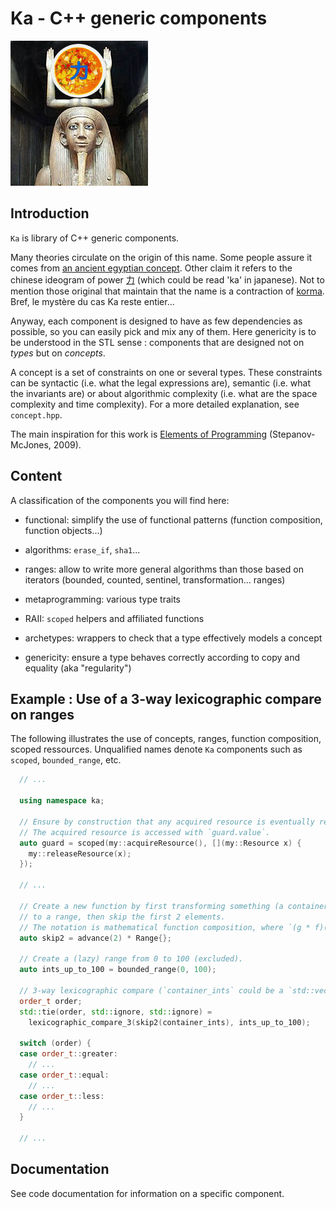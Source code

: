 <meta http-equiv="Content-Type" content="text/ html; charset=utf-8"/> 

# Ka - C++ generic components

![](libka.png)

## Introduction

`Ka` is library of C++ generic components.

Many theories circulate on the origin of this name. Some people assure it comes
from [an ancient egyptian
concept](https://en.wikipedia.org/wiki/Ancient_Egyptian_concept_of_the_soul#Ka_(vital_spark)).
Other claim it refers to the chinese ideogram of power
[力](https://en.wikipedia.org/wiki/Radical_19) (which could be read 'ka' in
japanese). Not to mention those original that maintain that the name is a
contraction of [korma](https://en.wikipedia.org/wiki/Korma). Bref, le mystère
du cas Ka reste entier...

Anyway, each component is designed to have as few dependencies as possible, so
you can easily pick and mix any of them. Here genericity is to be understood in
the STL sense : components that are designed not on *types* but on *concepts*.

A concept is a set of constraints on one or several types. These constraints
can be syntactic (i.e. what the legal expressions are), semantic (i.e. what the
invariants are) or about algorithmic complexity (i.e. what are the space
complexity and time complexity). For a more detailed explanation, see
`concept.hpp`.

The main inspiration for this work is [Elements of
Programming](http://elementsofprogramming.com) (Stepanov-McJones, 2009).


## Content

A classification of the components you will find here:

- functional: simplify the use of functional patterns (function composition,
  function objects...)

- algorithms: `erase_if`, `sha1`...

- ranges: allow to write more general algorithms than those based on iterators
  (bounded, counted, sentinel, transformation... ranges)

- metaprogramming: various type traits

- RAII: `scoped` helpers and affiliated functions

- archetypes: wrappers to check that a type effectively models a concept

- genericity: ensure a type behaves correctly according to copy and equality
  (aka "regularity")


## Example : Use of a 3-way lexicographic compare on ranges

The following illustrates the use of concepts, ranges, function composition,
scoped ressources. Unqualified names denote `Ka` components such as `scoped`,
`bounded_range`, etc.

```cpp
  // ...

  using namespace ka;

  // Ensure by construction that any acquired resource is eventually released.
  // The acquired resource is accessed with `guard.value`.
  auto guard = scoped(my::acquireResource(), [](my::Resource x) {
    my::releaseResource(x);
  });
  
  // ...

  // Create a new function by first transforming something (a container for example)
  // to a range, then skip the first 2 elements.
  // The notation is mathematical function composition, where `(g * f)(x) == g(f(x))`.
  auto skip2 = advance(2) * Range{};

  // Create a (lazy) range from 0 to 100 (excluded).
  auto ints_up_to_100 = bounded_range(0, 100);

  // 3-way lexicographic compare (`container_ints` could be a `std::vector<int>`)
  order_t order;
  std::tie(order, std::ignore, std::ignore) =
    lexicographic_compare_3(skip2(container_ints), ints_up_to_100);

  switch (order) {
  case order_t::greater:
    // ...
  case order_t::equal:
    // ...
  case order_t::less:
    // ...
  }

  // ...
```


## Documentation

See code documentation for information on a specific component.
